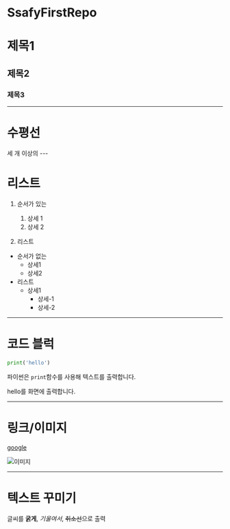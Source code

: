 # SsafyFirstRepo

# 제목1
## 제목2
### 제목3

----

# 수평선

세 개 이상의 ---

# 리스트

1. 순서가 있는
    1. 상세 1
    2. 상세 2


2. 리스트

- 순서가 없는
    - 상세1
    - 상세2
- 리스트
    - 상세1
        - 상세-1
        - 상세-2
----
# 코드 블럭
```python 
print('hello')
```

파이썬은 `print`함수를 사용해 텍스트를 출력합니다.

hello를 화면에 출력합니다.

----

# 링크/이미지
[google](https://www.google.com)

![이미지](https://picsum.photos/200/300)

---
# 텍스트 꾸미기
글씨를 **굵게**, *기울여서*, ~~취소선~~으로 출력


